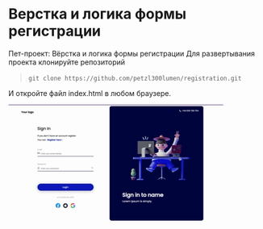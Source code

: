 # Верстка и логика формы регистрации
Пет-проект: Вёрстка и логика формы регистрации
Для развертывания проекта клонируйте репозиторий

> ``` git clone https://github.com/petzl300lumen/registration.git ```

И откройте файл index.html в любом браузере.

![registration](assets/reg.gif)
